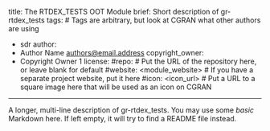 title: The RTDEX_TESTS OOT Module
brief: Short description of gr-rtdex_tests
tags: # Tags are arbitrary, but look at CGRAN what other authors are using
  - sdr
author:
  - Author Name <authors@email.address>
copyright_owner:
  - Copyright Owner 1
license:
#repo: # Put the URL of the repository here, or leave blank for default
#website: <module_website> # If you have a separate project website, put it here
#icon: <icon_url> # Put a URL to a square image here that will be used as an icon on CGRAN
---
A longer, multi-line description of gr-rtdex_tests.
You may use some *basic* Markdown here.
If left empty, it will try to find a README file instead.

